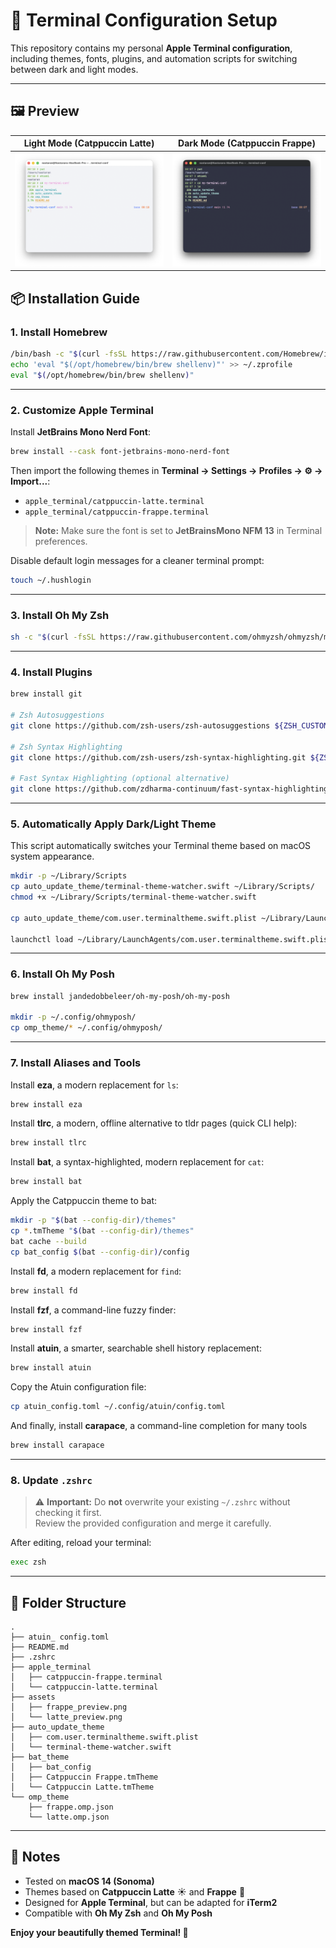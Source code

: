 # 🍎 Terminal Configuration Setup

This repository contains my personal **Apple Terminal configuration**, including themes, fonts, plugins, and automation scripts for switching between dark and light modes.

---

## 🖼️ Preview

| Light Mode (Catppuccin Latte) | Dark Mode (Catppuccin Frappe) |
|-------------------------------|-------------------------------|
| ![Latte Theme Preview](assets/latte_preview.png) | ![Frappe Theme Preview](assets/frappe_preview.png) |

## 📦 Installation Guide

### 1. Install Homebrew

```bash
/bin/bash -c "$(curl -fsSL https://raw.githubusercontent.com/Homebrew/install/HEAD/install.sh)"
echo 'eval "$(/opt/homebrew/bin/brew shellenv)"' >> ~/.zprofile
eval "$(/opt/homebrew/bin/brew shellenv)"
```

---

### 2. Customize Apple Terminal

Install **JetBrains Mono Nerd Font**:

```bash
brew install --cask font-jetbrains-mono-nerd-font
```

Then import the following themes in **Terminal → Settings → Profiles → ⚙️ → Import...**:

- `apple_terminal/catppuccin-latte.terminal`
- `apple_terminal/catppuccin-frappe.terminal`

> **Note:** Make sure the font is set to **JetBrainsMono NFM 13** in Terminal preferences.

Disable default login messages for a cleaner terminal prompt:

```bash
touch ~/.hushlogin
```

---

### 3. Install Oh My Zsh

```bash
sh -c "$(curl -fsSL https://raw.githubusercontent.com/ohmyzsh/ohmyzsh/master/tools/install.sh)"
```

---

### 4. Install Plugins

```bash
brew install git

# Zsh Autosuggestions
git clone https://github.com/zsh-users/zsh-autosuggestions ${ZSH_CUSTOM:-~/.oh-my-zsh/custom}/plugins/zsh-autosuggestions

# Zsh Syntax Highlighting
git clone https://github.com/zsh-users/zsh-syntax-highlighting.git ${ZSH_CUSTOM:-~/.oh-my-zsh/custom}/plugins/zsh-syntax-highlighting

# Fast Syntax Highlighting (optional alternative)
git clone https://github.com/zdharma-continuum/fast-syntax-highlighting.git ${ZSH_CUSTOM:-~/.oh-my-zsh/custom}/plugins/fast-syntax-highlighting
```

---

### 5. Automatically Apply Dark/Light Theme

This script automatically switches your Terminal theme based on macOS system appearance.

```bash
mkdir -p ~/Library/Scripts
cp auto_update_theme/terminal-theme-watcher.swift ~/Library/Scripts/
chmod +x ~/Library/Scripts/terminal-theme-watcher.swift

cp auto_update_theme/com.user.terminaltheme.swift.plist ~/Library/LaunchAgents/

launchctl load ~/Library/LaunchAgents/com.user.terminaltheme.swift.plist
```

---

### 6. Install Oh My Posh

```bash
brew install jandedobbeleer/oh-my-posh/oh-my-posh

mkdir -p ~/.config/ohmyposh/
cp omp_theme/* ~/.config/ohmyposh/
```

---

### 7. Install Aliases and Tools

Install **eza**, a modern replacement for `ls`:

```bash
brew install eza
```

Install **tlrc**, a modern, offline alternative to tldr pages (quick CLI help):

```bash
brew install tlrc
```

Install **bat**, a syntax-highlighted, modern replacement for `cat`:

```bash
brew install bat
```

Apply the Catppuccin theme to bat:

```bash
mkdir -p "$(bat --config-dir)/themes"
cp *.tmTheme "$(bat --config-dir)/themes"
bat cache --build
cp bat_config $(bat --config-dir)/config
```

Install **fd**, a modern replacement for `find`:

```bash
brew install fd
```

Install **fzf**, a command-line fuzzy finder:

```bash
brew install fzf
```

Install **atuin**, a smarter, searchable shell history replacement:

```bash
brew install atuin
```

Copy the Atuin configuration file:

```bash
cp atuin_config.toml ~/.config/atuin/config.toml
```

And finally, install **carapace**, a command-line completion for many tools

```bash
brew install carapace
```

---

### 8. Update `.zshrc`

> ⚠️ **Important:** Do **not** overwrite your existing `~/.zshrc` without checking it first.  
> Review the provided configuration and merge it carefully.

After editing, reload your terminal:

```bash
exec zsh
```

---

## 🧩 Folder Structure

```
.
├── atuin_ config.toml
├── README.md
├── .zshrc
├── apple_terminal
│   ├── catppuccin-frappe.terminal
│   └── catppuccin-latte.terminal
├── assets
│   ├── frappe_preview.png
│   └── latte_preview.png
├── auto_update_theme
│   ├── com.user.terminaltheme.swift.plist
│   └── terminal-theme-watcher.swift
├── bat_theme
│   ├── bat_config
│   ├── Catppuccin Frappe.tmTheme
│   └── Catppuccin Latte.tmTheme
└── omp_theme
    ├── frappe.omp.json
    └── latte.omp.json
```

---

## 🧠 Notes

- Tested on **macOS 14 (Sonoma)**
- Themes based on **Catppuccin Latte** ☀️ and **Frappe** 🌙
- Designed for **Apple Terminal**, but can be adapted for **iTerm2**
- Compatible with **Oh My Zsh** and **Oh My Posh**

**Enjoy your beautifully themed Terminal! 🚀**
